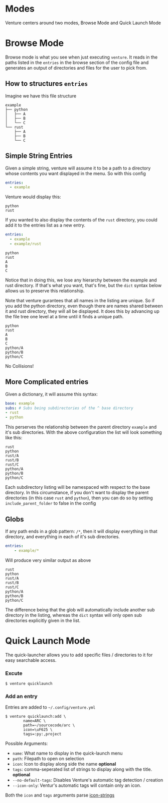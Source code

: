 # Modes
Venture centers around two modes, Browse Mode and Quick Launch Mode

# Browse Mode
Browse mode is what you see when just executing `venture`. It reads in the paths listed in the `entries` in the browse section of the config file and generates an output of directories and files for the user to pick from.

## How to structures `entries`
Imagine we have this file structure
```
example
├── python
│   ├── A
│   ├── B
│   └── C
└── rust
    ├── A
    ├── B
    └── C
```

## Simple String Entries
Given a simple string, venture will assume it to be a path to a directory whose contents you want displayed in the menu. So with this config
```yaml
entries:
  - example
```
Venture would display this:
```
python
rust
```
If you wanted to also display the contents of the `rust` directory, you could add it to the entries list as a new entry.
```yaml
entries:
  - example
  - example/rust
```
```
python
rust
A
B
C
```

Notice that in doing this, we lose any hierarchy between the example and rust directory. If that's what you want, that's fine, but the `dict` syntax below allows us to preserve this relationship.

Note that venture gurantees that all names in the listing are unique. So if you add the python directory, even though there are names shared between it and rust directory, they will all be displayed. It does this by advancing up the file tree one level at a time until it finds a unique path.
```
python
rust
A
B
C
python/A
python/B
python/C
```
No Collisions!

## More Complicated entries

Given a dictionary, it will assume this syntax:
```YAML
base: example
subs: # Subs being subdirectories of the ^ base directory
- rust
- python
```
This perserves the relationship between the parent directory `example` and it's sub directories. With the above configuration the list will look something like this:
```
rust
python
rust/A
rust/B
rust/C
python/A
python/B
python/C
```
Each subdirectory listing will be namespaced with respect to the base directory. In this circumstance, if you don't want to display the parent directories (in this case `rust` and `python`), then you can do so by setting `include_parent_folder` to false in the config

## Globs
If any path ends in a glob pattern: `/*`, then it will display everything in that directory, and everything in each of it's sub directories.
```YAML
entries:
    - example/*
```
Will produce very similar output as above
```
rust
python
rust/A
rust/B
rust/C
python/A
python/B
python/C
```
The difference being that the glob will automatically include another sub directory in the listing, whereas the `dict` syntax will only open sub directories explicitly given in the list.

# Quick Launch Mode
The quick-launcher allows you to add specific files / directories to it for easy searchable access.

### Excute
```
$ venture quicklaunch
```

### Add an entry
Entries are added to `~/.config/venture.yml`
```
$ venture quicklaunch:add \
        name=ARC \
        path=~/sourcecode/arc \
        icon=\uF625 \
        tags=:py:,project
```
Possible Arguments:
- `name`: What name to display in the quick-launch menu
- `path`: Filepath to open on selection
- `icon`: Icon to display along side the name **optional**
- `tags`: comma-seperated list of strings to display along with the title. **optional**
- `--no-default-tags`: Disables Venture's automatic tag detection / creation
- `--icon-only`: Ventur's automatic tags will contain only an icon.

Both the `icon` and `tags` arguments parse [icon-strings](./icons.md)
